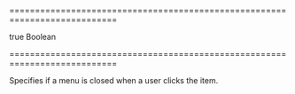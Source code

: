 <!--**
/*-------------------------------------------
    Auto-generated file. Do not modify.
-------------------------------------------

**-->
===========================================================================
<!--default-->true<!--/default-->
<!--type-->Boolean<!--/type-->
===========================================================================

<!--shortDescription-->
Specifies if a menu is closed when a user clicks the item.
<!--/shortDescription-->

<!--fullDescription-->

<!--/fullDescription-->